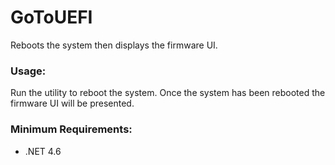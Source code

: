 # GoToUEFI
Reboots the system then displays the firmware UI.

### Usage:
Run the utility to reboot the system. Once the system has been rebooted the firmware UI will be presented.

### Minimum Requirements:
- .NET 4.6
